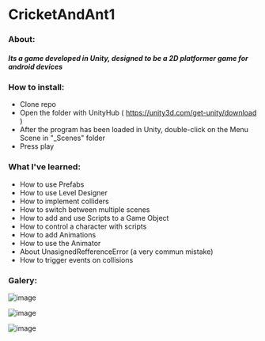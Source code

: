 # CricketAndAnt1
### About:
##### Its a game developed in Unity, designed to be a 2D platformer game for android devices

### How to install:
 - Clone repo
 - Open the folder with UnityHub ( https://unity3d.com/get-unity/download )
 - After the program has been loaded in Unity, double-click on the Menu Scene in "_Scenes" folder
 - Press play
 
### What I've learned:
 - How to use Prefabs
 - How to use Level Designer
 - How to implement colliders
 - How to switch between multiple scenes
 - How to add and use Scripts to a Game Object
 - How to control a character with scripts
 - How to add Animations
 - How to use the Animator
 - About UnasignedRefferenceError (a very commun mistake)
 - How to trigger events on collisions
 
 
### Galery:

![image](https://user-images.githubusercontent.com/70013669/193876443-50f612ab-5627-404d-8cf9-f965e0586d40.png)

![image](https://user-images.githubusercontent.com/70013669/194838693-ae9dd8b0-e0c3-4c7f-9e51-6a356b3a8a58.png)

![image](https://user-images.githubusercontent.com/70013669/196037315-74444c68-b148-4d93-a660-92eb8b805b52.png)




<!-- Log- 4/10/22:
The menu has the play button functional
The intro level is working
further design of the first 3 levels is necesary after script is written
next up is the design of the main character

    Log 10/10/2022:
The main players was created, with animation, collisions and logic, 
to be replaces later with a cricket sprite

    Log 16/10/22:
Mobile controllers added, now i should design at least the main character to 
start to have an ideea about animations and 2D design meanwhile,
i should finish the intro level design

    Log 16/10/22:
I tiped my toes in gimp and did some 2D animation, i can imagine doing it 
better but for the first idle animation of the Cricket its ok.
Now that i got ahang of i have to do the other 6 animations of the cricket
meanwhile i should finish the intro level design-->

